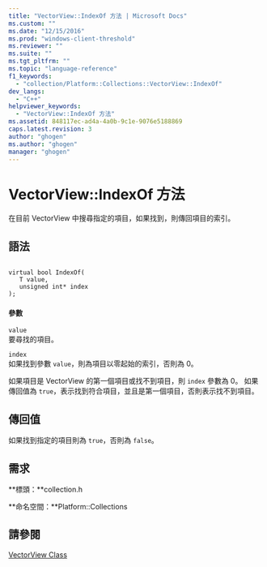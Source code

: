 ```yaml
---
title: "VectorView::IndexOf 方法 | Microsoft Docs"
ms.custom: ""
ms.date: "12/15/2016"
ms.prod: "windows-client-threshold"
ms.reviewer: ""
ms.suite: ""
ms.tgt_pltfrm: ""
ms.topic: "language-reference"
f1_keywords: 
  - "collection/Platform::Collections::VectorView::IndexOf"
dev_langs: 
  - "C++"
helpviewer_keywords: 
  - "VectorView::IndexOf 方法"
ms.assetid: 848117ec-ad4a-4a0b-9c1e-9076e5188869
caps.latest.revision: 3
author: "ghogen"
ms.author: "ghogen"
manager: "ghogen"
---
```

# VectorView::IndexOf 方法
在目前 VectorView 中搜尋指定的項目，如果找到，則傳回項目的索引。  
  
## 語法  
  
```  
  
virtual bool IndexOf(  
   T value,  
   unsigned int* index  
);  
```  
  
#### 參數  
 `value`  
 要尋找的項目。  
  
 `index`  
 如果找到參數 `value`，則為項目以零起始的索引，否則為 0。  
  
 如果項目是 VectorView 的第一個項目或找不到項目，則 `index` 參數為 0。 如果傳回值為 `true`，表示找到符合項目，並且是第一個項目，否則表示找不到項目。  
  
## 傳回值  
 如果找到指定的項目則為 `true`，否則為 `false`。  
  
## 需求  
 **標頭：**collection.h  
  
 **命名空間：**Platform::Collections  
  
## 請參閱  
 [VectorView Class](http://msdn.microsoft.com/zh-tw/79697692-ae58-40e0-958f-cf1be6347994)